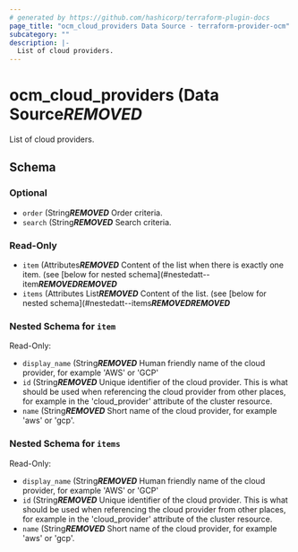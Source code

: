 ```yaml
---
# generated by https://github.com/hashicorp/terraform-plugin-docs
page_title: "ocm_cloud_providers Data Source - terraform-provider-ocm"
subcategory: ""
description: |-
  List of cloud providers.
---
```


# ocm_cloud_providers (Data Source***REMOVED***

List of cloud providers.



<!-- schema generated by tfplugindocs -->
## Schema

### Optional

- `order` (String***REMOVED*** Order criteria.
- `search` (String***REMOVED*** Search criteria.

### Read-Only

- `item` (Attributes***REMOVED*** Content of the list when there is exactly one item. (see [below for nested schema](#nestedatt--item***REMOVED******REMOVED***
- `items` (Attributes List***REMOVED*** Content of the list. (see [below for nested schema](#nestedatt--items***REMOVED******REMOVED***

<a id="nestedatt--item"></a>
### Nested Schema for `item`

Read-Only:

- `display_name` (String***REMOVED*** Human friendly name of the cloud provider, for example 'AWS' or 'GCP'
- `id` (String***REMOVED*** Unique identifier of the cloud provider. This is what should be used when referencing the cloud provider from other places, for example in the 'cloud_provider' attribute of the cluster resource.
- `name` (String***REMOVED*** Short name of the cloud provider, for example 'aws' or 'gcp'.


<a id="nestedatt--items"></a>
### Nested Schema for `items`

Read-Only:

- `display_name` (String***REMOVED*** Human friendly name of the cloud provider, for example 'AWS' or 'GCP'
- `id` (String***REMOVED*** Unique identifier of the cloud provider. This is what should be used when referencing the cloud provider from other places, for example in the 'cloud_provider' attribute of the cluster resource.
- `name` (String***REMOVED*** Short name of the cloud provider, for example 'aws' or 'gcp'.


